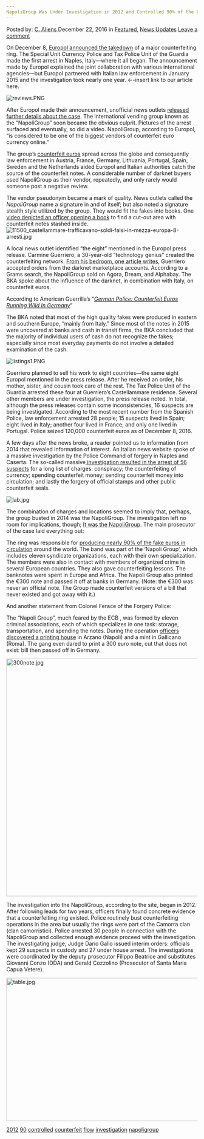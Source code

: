 ```yaml
---
NapoliGroup Was Under Investigation in 2012 and Controlled 90% of the Counterfeit Flow
---
```

<article class="post-listing post-17084 post type-post status-publish format-standard has-post-thumbnail hentry  tag-4691 tag-4692 tag-controlled tag-counterfeit tag-flow tag-investigation tag-napoligroup">
    <div class="post-inner">
        <span>Posted by: <a href="https://www.deepdotweb.com/author/caliens/" title="">C. Aliens </a></span>
    <span>December 22, 2016</span>
    <span>in <a href="https://www.deepdotweb.com/category/deepdot-news/" rel="category tag">Featured</a>, <a href="https://www.deepdotweb.com/category/news-updates/" rel="category tag">News Updates</a></span>
    <span><a href="https://www.deepdotweb.com/2016/12/22/napoligroup-investigation-2012-controlled-90-counterfeit-flow/#respond">Leave a comment</a></span>
    </p>
    <div class="clear"></div>
    <div class="entry">
    <p>On December 8, <a href="https://www.europol.europa.eu/newsroom/news/eight-arrests-in-counterfeit-euro-operation-supported-europol">Europol announced the takedown</a> of a major counterfeiting ring. The Special Unit Currency Police and Tax Police Unit of the Guardia made the first arrest in Naples, Italy—where it all began. The announcement made by Europol explained the joint collaboration with various international agencies—but Europol partnered with Italian law enforcement in January 2015 and the investigation took nearly one year. ←-insert link to our article here.</p>
    <p><img class="wp-image-17088 aligncenter" src="/imgs/2016/12/reviews-png.png" alt="reviews.PNG" srcset="/imgs/2016/12/reviews-png.png 686w, /imgs/2016/12/reviews-png-300x158.png 300w" sizes="(max-width: 686px) 100vw, 686px" /></p>
    <p>After Europol made their announcement, unofficial news outlets <a href="http://napoli.repubblica.it/cronaca/2016/12/06/news/banconote_false-153575180/">released further details about the case</a>. The international vending group known as the “NapoliGroup” soon became the obvious culprit. Pictures of the arrest surfaced and eventually, so did a video. NapoliGroup, according to Europol, “is considered to be one of the biggest vendors of counterfeit euro currency online.”</p>
    <p>The group’s <a href="https://www.deepdotweb.com/tag/counterfeit/">counterfeit euros</a> spread across the globe and consequently law enforcement in Austria, France, Germany, Lithuania, Portugal, Spain, Sweden and the Netherlands aided Europol and Italian authorities catch the source of the counterfeit notes. A considerable number of darknet buyers used NapoliGroup as their vendor, repeatedly, and only rarely would someone post a negative review.</p>
    <p>The vendor pseudonym became a mark of quality. News outlets called the <em>NapoliGroup </em>name a signature in and of itself; but also noted a signature stealth style utilized by the group. They would fit the fakes into books. One <a href="https://www.youtube.com/watch?v=kp-c6m0kKq8">video depicted an officer opening a book</a> to find a cut-out area with counterfeit notes stashed inside. <img class="wp-image-17089 aligncenter" src="/imgs/2016/12/11500_castellammare-trafficavano-soldi-falsi-in-me.jpeg" alt="11500_castellammare-trafficavano-soldi-falsi-in-mezza-europa-8-arresti.jpg" srcset="/imgs/2016/12/11500_castellammare-trafficavano-soldi-falsi-in-me.jpeg 640w, /imgs/2016/12/11500_castellammare-trafficavano-soldi-falsi-in-me-300x169.jpeg 300w" sizes="(max-width: 640px) 100vw, 640px" /></p>
    <p>A local news outlet identified “the eight” mentioned in the Europol press release. Carmine Guerriero, a 30-year-old “technology genius” created the counterfeiting network. <a href="http://www.ilcorrierino.com/il-business-internazionale-dei-soldi-falsi-lhacker-di-moscarella-a-capo-di-un-affare-di-famiglia/3041.html#sthash.nMEChssj.dpuf">From his bedroom, one article writes</a>, Guerriero accepted orders from the darknet marketplace accounts. According to a Grams search, the NapoliGroup sold on Agora, Dream, and Alphabay. The BKA spoke about the influence of the darknet, in combination with Italy, on counterfeit euros.</p>
    <p>According to American Guerrilla’s “<a href="https://www.deepdotweb.com/2016/05/10/counterfeit-euros-running-wild-germany/"><em>German Police: Counterfeit Euros Running Wild In Germany</em></a>”</p>
    <p>The BKA noted that most of the high quality fakes were produced in eastern and southern Europe, “mainly from Italy.” Since most of the notes in 2015 were uncovered at banks and cash in transit firms, the BKA concluded that the majority of individual users of cash do not recognize the fakes; especially since most everyday payments do not involve a detailed examination of the cash.</p>
    <p><img class="wp-image-17090 aligncenter" src="/imgs/2016/12/listings1-png.png" alt="listings1.PNG" srcset="/imgs/2016/12/listings1-png.png 781w, /imgs/2016/12/listings1-png-300x220.png 300w" sizes="(max-width: 781px) 100vw, 781px" /></p>
    <p>Guerriero planned to sell his work to eight countries—the same eight Europol mentioned in the press release. After he received an order, his mother, sister, and cousin took care of the rest. The Tax Police Unit of the Guardia arrested these four at Guerriero’s Castellammare residence. Several other members are under investigation, the press release noted. In total, although the press releases contain some inconsistencies, 16 suspects are being investigated. According to the most recent number from the Spanish Police, law enforcement arrested 28 people; 15 suspects lived in Spain; eight lived in Italy; another four lived in France; and only one lived in Portugal. Police seized 120,000 counterfeit euros as of December 8, 2016.</p>
    <p>A few days after the news broke, a reader pointed us to information from 2014 that revealed information of interest. An Italian news website spoke of a massive investigation by the Police Command of forgery in Naples and Caserta. The so-called massive<a href="http://www.ansa.it/campania/notizie/2014/11/26/blitz-contro-falsi-oltre-50-coinvolti_cf0743a1-e253-4b12-8041-a619aa17ba1a.html"> investigation resulted in the arrest of 56 suspects</a> for a long list of charges: conspiracy; the counterfeiting of currency; spending counterfeit money; sending counterfeit money into circulation; and lastly the forgery of official stamps and other public counterfeit seals.</p>
    <p><img class="wp-image-17091 aligncenter" src="/imgs/2016/12/lab-jpg.jpeg" alt="lab.jpg" srcset="/imgs/2016/12/lab-jpg.jpeg 989w, /imgs/2016/12/lab-jpg-300x160.jpeg 300w" sizes="(max-width: 989px) 100vw, 989px" /></p>
    <p>The combination of charges and locations seemed to imply that, perhaps, the group busted in 2014 was the NapoliGroup. The investigation left no room for implications, though; <a href="http://www.rainews.it/dl/rainews/articoli/Napoli-sgominata-banda-di-falsari-in-germania-spacciata-una-banconota-da-300-euro-c4161035-7b1b-47fa-be34-b37e579f05b0.html?refresh_ce">It was the NapoliGroup</a>. The main prosecutor of the case laid everything out:</p>
    <p>The ring was responsible for <a href="http://www.ansa.it/campania/notizie/2014/11/26/blitz-contro-falsi-oltre-50-coinvolti_cf0743a1-e253-4b12-8041-a619aa17ba1a.html">producing nearly 90% of the fake euros in circulation</a> around the world. The band was part of the &#8216;Napoli Group&#8217;, which includes eleven syndicate organizations, each with their own specialization. The members were also in contact with members of organized crime in several European countries. They also gave counterfeiting lessons. The banknotes were spent in Europe and Africa. The Napoli Group also printed the €300 note and passed it off at banks in Germany. (Note: the €300 was never an official note. The Group made counterfeit versions of a bill that never existed and got away with it.)</p>
    <p>And another statement from Colonel Ferace of the Forgery Police:</p>
    <p>The &#8220;Napoli Group&#8221;, much feared by the ECB , was formed by eleven criminal associations, each of which specializes in one task: storage, transportation, and spending the notes. During the operation <a href="http://www.ansa.it/sito/video/getEmbed.html?r=0&amp;w=628&amp;as=0&amp;v=i20141126143736744.flv">officers discovered a printing house</a> in Arzano (Napoli) and a mint in Gallicano (Roma). The gang even dared to print a 300 euro note, cut that does not exist: bill then passed off in Germany.</p>
    <p><img class="wp-image-17092 aligncenter" src="/imgs/2016/12/300note-jpg.jpeg" alt="300note.jpg" width="834" height="626" srcset="/imgs/2016/12/300note-jpg.jpeg 1280w, /imgs/2016/12/300note-jpg-300x225.jpeg 300w, /imgs/2016/12/300note-jpg-1024x769.jpeg 1024w" sizes="(max-width: 834px) 100vw, 834px" /></p>
    <p>The investigation into the NapoliGroup, according to the site, began in 2012. After following leads for two years, officers finally found concrete evidence that a counterfeiting ring existed. Police routinely bust counterfeiting operations in the area but usually the rings were part of the Camorra clan (clan camorristici). Police arrested 30 people in connection with the NapoliGroup and collected enough evidence proceed with the investigation. The investigating judge, Judge Dario Gallo issued interim orders: officials kept 29 suspects in custody and 27 under house arrest. The investigations were coordinated by the deputy prosecutor Filippo Beatrice and substitutes Giovanni Conzo (DDA) and Gerald Cozzolino (Prosecutor of Santa Maria Capua Vetere).</p>
    <p><img class="wp-image-17093 aligncenter" src="/imgs/2016/12/table-jpg.jpeg" alt="table.jpg" width="671" height="377" srcset="/imgs/2016/12/table-jpg.jpeg 990w, /imgs/2016/12/table-jpg-300x168.jpeg 300w" sizes="(max-width: 671px) 100vw, 671px" /></p>
    </div>
    <a href="https://www.deepdotweb.com/tag/2012/" rel="tag">2012</a> <a href="https://www.deepdotweb.com/tag/90/" rel="tag">90</a> <a href="https://www.deepdotweb.com/tag/controlled/" rel="tag">controlled</a> <a href="https://www.deepdotweb.com/tag/counterfeit/" rel="tag">counterfeit</a> <a href="https://www.deepdotweb.com/tag/flow/" rel="tag">flow</a> <a href="https://www.deepdotweb.com/tag/investigation/" rel="tag">investigation</a> <a href="https://www.deepdotweb.com/tag/napoligroup/" rel="tag">napoligroup</a></span> <span style="display:none" class="updated">2016-12-22</span>
    <div style="display:none" class="vcard author" itemprop="author" itemscope itemtype="http://schema.org/Person"><strong class="fn" itemprop="name"><a href="https://www.deepdotweb.com/author/caliens/" title="Posts by C. Aliens" rel="author">C. Aliens</a></strong></div>
    
